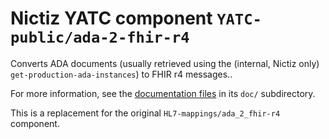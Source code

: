 # Nictiz YATC component `YATC-public/ada-2-fhir-r4`

Converts ADA documents (usually retrieved using the (internal, Nictiz only) `get-production-ada-instances`) to FHIR r4 messages..

For more information, see the [documentation files](doc/index.md) in its `doc/` subdirectory.

This is a replacement for the original `HL7-mappings/ada_2_fhir-r4` component. 
